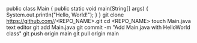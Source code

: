 public class Main {
    public static void main(String[] args) {
        System.out.println("Hello, World!");
    }
}
git clone https://github.com/<USERNAME>/<REPO_NAME>.git
cd <REPO_NAME>
touch Main.java
text editor
git add Main.java
git commit -m "Add Main.java with HelloWorld class"
git push origin main
git pull origin main
